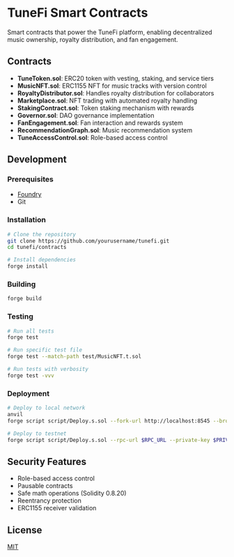 # TuneFi Smart Contracts

Smart contracts that power the TuneFi platform, enabling decentralized music ownership, royalty distribution, and fan engagement.

## Contracts

- **TuneToken.sol**: ERC20 token with vesting, staking, and service tiers
- **MusicNFT.sol**: ERC1155 NFT for music tracks with version control
- **RoyaltyDistributor.sol**: Handles royalty distribution for collaborators
- **Marketplace.sol**: NFT trading with automated royalty handling
- **StakingContract.sol**: Token staking mechanism with rewards
- **Governor.sol**: DAO governance implementation
- **FanEngagement.sol**: Fan interaction and rewards system
- **RecommendationGraph.sol**: Music recommendation system
- **TuneAccessControl.sol**: Role-based access control

## Development

### Prerequisites

- [Foundry](https://book.getfoundry.sh/getting-started/installation)
- Git

### Installation

```bash
# Clone the repository
git clone https://github.com/yourusername/tunefi.git
cd tunefi/contracts

# Install dependencies
forge install
```

### Building

```bash
forge build
```

### Testing

```bash
# Run all tests
forge test

# Run specific test file
forge test --match-path test/MusicNFT.t.sol

# Run tests with verbosity
forge test -vvv
```

### Deployment

```bash
# Deploy to local network
anvil
forge script script/Deploy.s.sol --fork-url http://localhost:8545 --broadcast

# Deploy to testnet
forge script script/Deploy.s.sol --rpc-url $RPC_URL --private-key $PRIVATE_KEY --broadcast --verify
```

## Security Features

- Role-based access control
- Pausable contracts
- Safe math operations (Solidity 0.8.20)
- Reentrancy protection
- ERC1155 receiver validation

## License

[MIT](../LICENSE) 